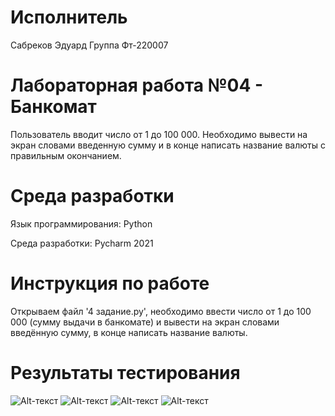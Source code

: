 # Исполнитель
Сабреков Эдуард
Группа Фт-220007

# Лабораторная работа №04 - Банкомат
Пользователь вводит число от 1 до 100 000. Необходимо вывести на экран словами введенную сумму и в конце написать название валюты с правильным окончанием.

# Среда разработки
Язык программирования: Python

Среда разработки: Pycharm 2021

# Инструкция по работе
Открываем файл '4 задание.py', необходимо ввести число от 1 до 100 000 (сумму выдачи в банкомате) и вывести на экран словами введённую сумму, в конце написать название валюты.

# Результаты тестирования
![Alt-текст](https://avatars.mds.yandex.net/get-images-cbir/1367000/oH8YWpwlKMgz-Gnp4YCjbQ26/ocr)
![Alt-текст](https://avatars.mds.yandex.net/get-images-cbir/849671/HLwfstlccfCVNjzBvcV7mQ98/ocr)
![Alt-текст](https://avatars.mds.yandex.net/get-images-cbir/173322/BHkWUKmvbAltzWfbio7ZmA129/ocr)
![Alt-текст](https://avatars.mds.yandex.net/get-images-cbir/173322/BHkWUKmvbAltzWfbio7ZmA129/ocr)
